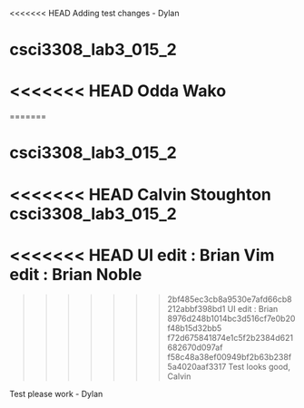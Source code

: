 <<<<<<< HEAD
Adding test changes - Dylan
# csci3308_lab3_015_2
<<<<<<< HEAD
Odda Wako
=======
=======
# csci3308_lab3_015_2
<<<<<<< HEAD
Calvin Stoughton
csci3308_lab3_015_2
=======
<<<<<<< HEAD
UI edit : Brian
Vim edit : Brian Noble
=======


>>>>>>> 2bf485ec3cb8a9530e7afd66cb8212abbf398bd1
UI edit : Brian
>>>>>>> 8976d248b1014bc3d516cf7e0b20f48b15d32bb5
>>>>>>> f72d675841874e1c5f2b2384d621682670d097af
>>>>>>> f58c48a38ef00949bf2b63b238f5a4020aaf3317
Test looks good, Calvin


Test please work - Dylan
